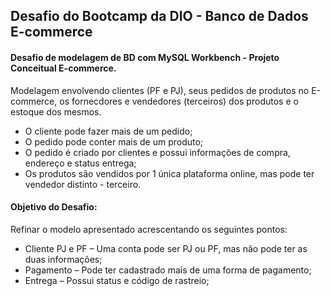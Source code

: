 ## Desafio do Bootcamp da DIO - Banco de Dados E-commerce

#### Desafio de modelagem de BD com MySQL Workbench - Projeto Conceitual E-commerce.

Modelagem envolvendo clientes (PF e PJ), seus pedidos de produtos no E-commerce, os fornecdores e vendedores (terceiros) dos produtos e o estoque dos mesmos.
- O cliente pode fazer mais de um pedido;
- O pedido pode conter mais de um produto;
- O pedido é criado por clientes e possui informações de compra, endereço e status entrega;
- Os produtos são vendidos por 1 única plataforma online, mas pode ter vendedor distinto - terceiro.

#### Objetivo do Desafio:
Refinar o modelo apresentado acrescentando os seguintes pontos:
- Cliente PJ e PF – Uma conta pode ser PJ ou PF, mas não pode ter as duas informações;
- Pagamento – Pode ter cadastrado mais de uma forma de pagamento;
- Entrega – Possui status e código de rastreio;
